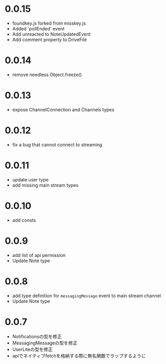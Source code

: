 # 0.0.15
- foundkey.js forked from misskey.js
- Added 'pollEnded' event
- Add unreacted to NoteUpdatedEvent
- Add comment property to DriveFile

# 0.0.14
- remove needless Object.freeze()

# 0.0.13
- expose ChannelConnection and Channels types

# 0.0.12
- fix a bug that cannot connect to streaming

# 0.0.11
- update user type
- add missing main stream types

# 0.0.10
- add consts

# 0.0.9
- add list of api permission
- Update Note type

# 0.0.8
- add type definition for `messagingMessage` event to main stream channel
- Update Note type

# 0.0.7
- Notificationsの型を修正
- MessagingMessageの型を修正
- UserLiteの型を修正
- apiでネイティブfetchを格納する際に無名関数でラップするように
